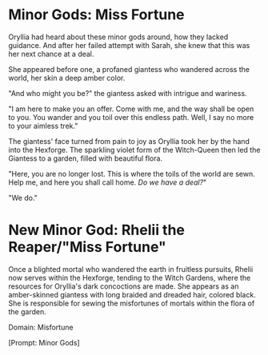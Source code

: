 # Minor Gods: Miss Fortune

Oryllia had heard about these minor gods around, how they lacked guidance. And after her failed attempt with Sarah, she knew that this was her next chance at a deal.

She appeared before one, a profaned giantess who wandered across the world, her skin a deep amber color.

"And who might you be?" the giantess asked with intrigue and wariness.

"I am here to make you an offer. Come with me, and the way shall be open to you. You wander and you toil over this endless path. Well, I say no more to your aimless trek."

The giantess' face turned from pain to joy as Oryllia took her by the hand into the Hexforge. The sparkling violet form of the Witch-Queen then led the Giantess to a garden, filled with beautiful flora.

"Here, you are no longer lost. This is where the toils of the world are sewn. Help me, and here you shall call home. *Do we have a deal?*"

"We do."

# New Minor God: Rhelii the Reaper/"Miss Fortune"

Once a blighted mortal who wandered the earth in fruitless pursuits, Rhelii now serves within the Hexforge, tending to the Witch Gardens, where the resources for Oryllia's dark concoctions are made. She appears as an amber-skinned giantess with long braided and dreaded hair, colored black. She is responsible for sewing the misfortunes of mortals within the flora of the garden.

Domain: Misfortune

\[Prompt: Minor Gods\]
